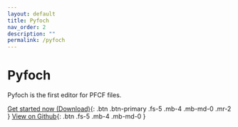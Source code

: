 ```yaml
---
layout: default
title: Pyfoch
nav_order: 2
description: ""
permalink: /pyfoch
---
```


# Pyfoch
Pyfoch is the first editor for PFCF files.

[Get started now (Download)](https://github.com/PythonForChange/PyfochEditor/blob/main/editor.exe?raw=true){: .btn .btn-primary .fs-5 .mb-4 .mb-md-0 .mr-2 } [View on Github](https://github.com/PythonForChange/PyfochEditor){: .btn .fs-5 .mb-4 .mb-md-0 }
